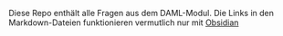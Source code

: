 Diese Repo enthält alle Fragen aus dem DAML-Modul. Die Links in den Markdown-Dateien funktionieren vermutlich nur mit [Obsidian](https://obsidian.md/)